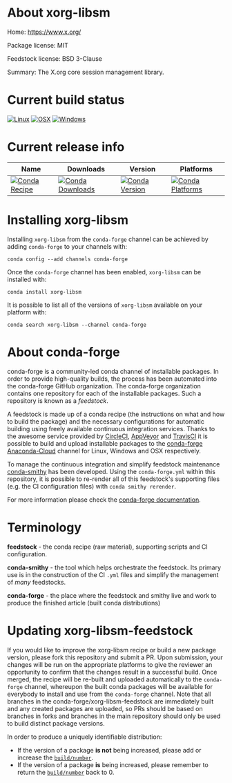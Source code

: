About xorg-libsm
================

Home: https://www.x.org/

Package license: MIT

Feedstock license: BSD 3-Clause

Summary: The X.org core session management library.



Current build status
====================

[![Linux](https://img.shields.io/circleci/project/github/conda-forge/xorg-libsm-feedstock/master.svg?label=Linux)](https://circleci.com/gh/conda-forge/xorg-libsm-feedstock)
[![OSX](https://img.shields.io/travis/conda-forge/xorg-libsm-feedstock/master.svg?label=macOS)](https://travis-ci.org/conda-forge/xorg-libsm-feedstock)
[![Windows](https://img.shields.io/appveyor/ci/conda-forge/xorg-libsm-feedstock/master.svg?label=Windows)](https://ci.appveyor.com/project/conda-forge/xorg-libsm-feedstock/branch/master)

Current release info
====================

| Name | Downloads | Version | Platforms |
| --- | --- | --- | --- |
| [![Conda Recipe](https://img.shields.io/badge/recipe-xorg--libsm-green.svg)](https://anaconda.org/conda-forge/xorg-libsm) | [![Conda Downloads](https://img.shields.io/conda/dn/conda-forge/xorg-libsm.svg)](https://anaconda.org/conda-forge/xorg-libsm) | [![Conda Version](https://img.shields.io/conda/vn/conda-forge/xorg-libsm.svg)](https://anaconda.org/conda-forge/xorg-libsm) | [![Conda Platforms](https://img.shields.io/conda/pn/conda-forge/xorg-libsm.svg)](https://anaconda.org/conda-forge/xorg-libsm) |

Installing xorg-libsm
=====================

Installing `xorg-libsm` from the `conda-forge` channel can be achieved by adding `conda-forge` to your channels with:

```
conda config --add channels conda-forge
```

Once the `conda-forge` channel has been enabled, `xorg-libsm` can be installed with:

```
conda install xorg-libsm
```

It is possible to list all of the versions of `xorg-libsm` available on your platform with:

```
conda search xorg-libsm --channel conda-forge
```


About conda-forge
=================

conda-forge is a community-led conda channel of installable packages.
In order to provide high-quality builds, the process has been automated into the
conda-forge GitHub organization. The conda-forge organization contains one repository
for each of the installable packages. Such a repository is known as a *feedstock*.

A feedstock is made up of a conda recipe (the instructions on what and how to build
the package) and the necessary configurations for automatic building using freely
available continuous integration services. Thanks to the awesome service provided by
[CircleCI](https://circleci.com/), [AppVeyor](http://www.appveyor.com/)
and [TravisCI](https://travis-ci.org/) it is possible to build and upload installable
packages to the [conda-forge](https://anaconda.org/conda-forge)
[Anaconda-Cloud](http://docs.anaconda.org/) channel for Linux, Windows and OSX respectively.

To manage the continuous integration and simplify feedstock maintenance
[conda-smithy](http://github.com/conda-forge/conda-smithy) has been developed.
Using the ``conda-forge.yml`` within this repository, it is possible to re-render all of
this feedstock's supporting files (e.g. the CI configuration files) with ``conda smithy rerender``.

For more information please check the [conda-forge documentation](https://conda-forge.org/docs/).

Terminology
===========

**feedstock** - the conda recipe (raw material), supporting scripts and CI configuration.

**conda-smithy** - the tool which helps orchestrate the feedstock.
                   Its primary use is in the construction of the CI ``.yml`` files
                   and simplify the management of *many* feedstocks.

**conda-forge** - the place where the feedstock and smithy live and work to
                  produce the finished article (built conda distributions)


Updating xorg-libsm-feedstock
=============================

If you would like to improve the xorg-libsm recipe or build a new
package version, please fork this repository and submit a PR. Upon submission,
your changes will be run on the appropriate platforms to give the reviewer an
opportunity to confirm that the changes result in a successful build. Once
merged, the recipe will be re-built and uploaded automatically to the
`conda-forge` channel, whereupon the built conda packages will be available for
everybody to install and use from the `conda-forge` channel.
Note that all branches in the conda-forge/xorg-libsm-feedstock are
immediately built and any created packages are uploaded, so PRs should be based
on branches in forks and branches in the main repository should only be used to
build distinct package versions.

In order to produce a uniquely identifiable distribution:
 * If the version of a package **is not** being increased, please add or increase
   the [``build/number``](http://conda.pydata.org/docs/building/meta-yaml.html#build-number-and-string).
 * If the version of a package **is** being increased, please remember to return
   the [``build/number``](http://conda.pydata.org/docs/building/meta-yaml.html#build-number-and-string)
   back to 0.